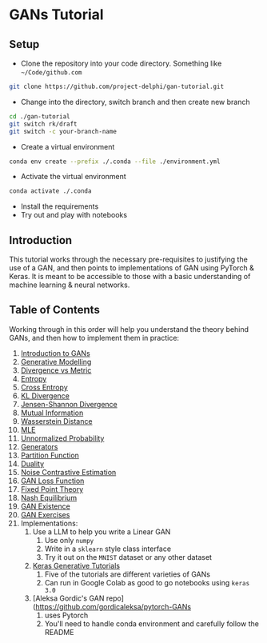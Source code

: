 # GANs Tutorial

## Setup

* Clone the repository into your code directory. Something like `~/Code/github.com`

```bash
git clone https://github.com/project-delphi/gan-tutorial.git
```

* Change into the directory, switch branch and then create new branch

```bash
cd ./gan-tutorial
git switch rk/draft
git switch -c your-branch-name
```

* Create a virtual environment

```bash
conda env create --prefix ./.conda --file ./environment.yml
```

* Activate the virtual environment

```bash
conda activate ./.conda
```

* Install the requirements
* Try out and play with notebooks

## Introduction
This tutorial works through the necessary pre-requisites to justifying the use of a GAN, and then points to  implementations of GAN using PyTorch & Keras. It is meant to be accessible to those with a basic understanding of machine learning & neural networks.

## Table of Contents

Working through in this order will help you understand the theory behind GANs, and then how to implement them in practice:

1. [Introduction to GANs](notebooks/intro.ipynb)
1. [Generative Modelling](notebooks/generative_modelling.ipynb)
1. [Divergence vs Metric](notebooks/divergence_vs_metric.ipynb)
1. [Entropy](notebooks/entropy.ipynb)
1. [Cross Entropy](notebooks/cross_entropy.ipynb)
1. [KL Divergence](notebooks/kl_divergence.ipynb)
1. [Jensen-Shannon Divergence](notebooks/js_divergence.ipynb)
1. [Mutual Information](notebooks/mutual_information.ipynb)
1. [Wasserstein Distance](notebooks/wasserstein_distance.ipynb)
1. [MLE](notebooks/mle.ipynb)
1. [Unnormalized Probability](notebooks/unnormalized_probability.ipynb)
1. [Generators](notebooks/generators.ipynb)
1. [Partition Function](notebooks/partition_function.ipynb)
1. [Duality](notebooks/duality.ipynb)
1. [Noise Contrastive Estimation](notebooks/nce.ipynb)
1. [GAN Loss Function](notebooks/gan_loss_function.ipynb)
1. [Fixed Point Theory](notebooks/fixed_point_theory.ipynb)
1. [Nash Equilibrium](notebooks/nash.ipynb)
1. [GAN Existence](notebooks/gan_existence.ipynb)
1. [GAN Exercises](notebooks/gan_exercises.ipynb)
1. Implementations:
    1. Use a LLM to help you write a Linear GAN
        1. Use only `numpy`
        1. Write in a `sklearn` style class interface
        1. Try it out on the `MNIST` dataset or any other dataset
    1. [Keras Generative Tutorials](https://keras.io/examples/generative/)
        1. Five of the tutorials are different varieties of GANs
        1. Can run in Google Colab as good to go notebooks using `keras 3.0`
    1. [Aleksa Gordic's GAN repo](https://github.com/gordicaleksa/pytorch-GANs
        1. uses Pytorch
        1. You'll need to handle conda environment and carefully follow the README
